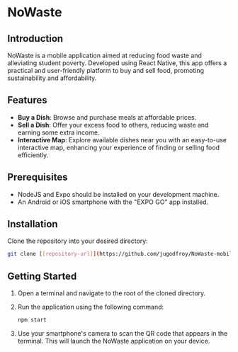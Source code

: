 
# NoWaste

## Introduction

NoWaste is a mobile application aimed at reducing food waste and alleviating student poverty. Developed using React Native, this app offers a practical and user-friendly platform to buy and sell food, promoting sustainability and affordability.

## Features

- **Buy a Dish**: Browse and purchase meals at affordable prices.
- **Sell a Dish**: Offer your excess food to others, reducing waste and earning some extra income.
- **Interactive Map**: Explore available dishes near you with an easy-to-use interactive map, enhancing your experience of finding or selling food efficiently.

## Prerequisites

- NodeJS and Expo should be installed on your development machine.
- An Android or iOS smartphone with the "EXPO GO" app installed.

## Installation

Clone the repository into your desired directory:

```bash
git clone [[repository-url]](https://github.com/jugodfroy/NoWaste-mobile-app)
```

## Getting Started

1. Open a terminal and navigate to the root of the cloned directory.
2. Run the application using the following command:

   ```bash
   npm start
   ```

3. Use your smartphone's camera to scan the QR code that appears in the terminal. This will launch the NoWaste application on your device.

